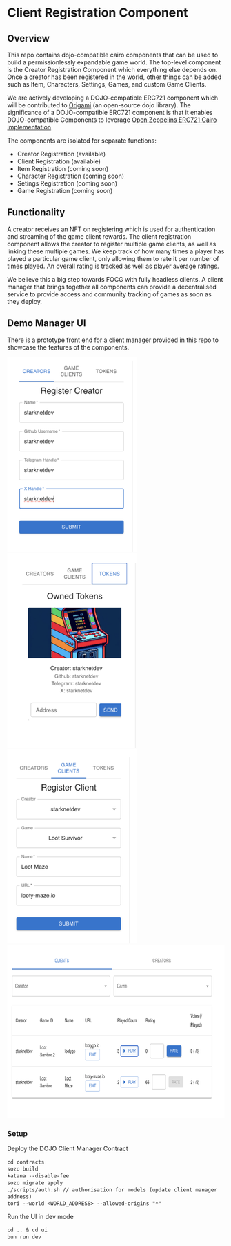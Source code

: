 # Client Registration Component

## Overview

This repo contains dojo-compatible cairo components that can be used to build a permissionlessly expandable game world. The top-level component is the Creator Registration Component which everything else depends on. Once a creator has been registered in the world, other things can be added such as Item, Characters, Settings, Games, and custom Game Clients.

We are actively developing a DOJO-compatible ERC721 component which will be contributed to [Origami](https://github.com/dojoengine/origami) (an open-source dojo library). The significance of a DOJO-compatible ERC721 component is that it enables DOJO-compatible Components to leverage [Open Zeppelins ERC721 Cairo implementation](https://github.com/OpenZeppelin/cairo-contracts/tree/main/src/token/erc721)

The components are isolated for separate functions:
- Creator Registration (available)
- Client Registration (available)
- Item Registration (coming soon)
- Character Registration (coming soon)
- Setings Registration (coming soon)
- Game Registration (coming soon)

## Functionality

A creator receives an NFT on registering which is used for authentication and streaming of the game client rewards. The client registration component allows the creator to register multiple game clients, as well as linking these multiple games. We keep track of how many times a player has played a particular game client, only allowing them to rate it per number of times played. An overall rating is tracked as well as player average ratings.

We believe this a big step towards FOCG with fully headless clients. A client manager that brings together all components can provide a decentralised service to provide access and community tracking of games as soon as they deploy.

## Demo Manager UI

There is a prototype front end for a client manager provided in this repo to showcase the features of the components.
<p align="left">
<img src="images/creator-registration.png" width="300" height="450" alt="Creator Registration">
<img src="images/creator-tokens.png" width="300" height="450" alt="Creator Tokens">
<img src="images/client-registration.png" width="300" height="450" alt="Client Registration">
<img src="images/client-table.png" width="800" height="400" alt="Client Table">
</p>

### Setup

Deploy the DOJO Client Manager Contract

```
cd contracts
sozo build
katana --disable-fee
sozo migrate apply
./scripts/auth.sh // authorisation for models (update client manager address)
tori --world <WORLD_ADDRESS> --allowed-origins "*"
```

Run the UI in dev mode

```
cd .. & cd ui
bun run dev
```
